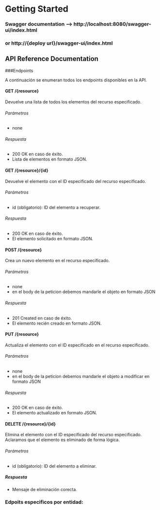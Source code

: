 # Getting Started

### Swagger documentation --> http://localhost:8080/swagger-ui/index.html
### or http://{deploy url}/swagger-ui/index.html

## API Reference Documentation


###Endpoints

A continuación se enumeran todos los endpoints disponibles en la API.

#### GET /{resource}
Devuelve una lista de todos los elementos del recurso especificado.

###### Parámetros

- none

###### Respuesta

- 200 OK en caso de éxito.
- Lista de elementos en formato JSON.

#### GET /{resource}/{id}
Devuelve el elemento con el ID especificado del recurso especificado.

###### Parámetros
- id (obligatorio): ID del elemento a recuperar.

###### Respuesta

- 200 OK en caso de éxito.
- El elemento solicitado en formato JSON.


#### POST /{resource}
Crea un nuevo elemento en el recurso especificado.

###### Parámetros

- none
- en el body de la peticion debemos mandarle el objeto en formato JSON

###### Respuesta
- 201 Created en caso de éxito.
- El elemento recién creado en formato JSON.


#### PUT /{resource}
Actualiza el elemento con el ID especificado en el recurso especificado.

###### Parámetros
- none
- en el body de la peticion debemos mandarle el objeto a modificar en formato JSON


###### Respuesta

- 200 OK en caso de éxito.
- El elemento actualizado en formato JSON.

#### DELETE /{resource}/{id}
Elimina el elemento con el ID especificado del recurso especificado. Aclaramos que el elemento es eliminado de forma lógica.

###### Parámetros

- id (obligatorio): ID del elemento a eliminar.

##### Respuesta

- Mensaje de eliminación corecta.

### Edpoits especificos por entidad:
